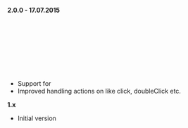 **2.0.0 - 17.07.2015**
- Support for <svg> element
- Improved handling actions on like click, doubleClick etc.

**1.x**
- Initial version
